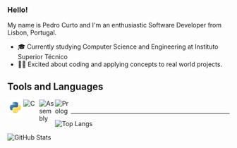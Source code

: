 ### Hello!

My name is Pedro Curto and I'm an enthusiastic Software Developer from Lisbon, Portugal.

- 🎓 Currently studying Computer Science and Engineering at Instituto Superior Técnico
- 👨‍💻 Excited about coding and applying concepts to real world projects.

## Tools and Languages
[<img align="left" alt="Python" width="36px" src="https://raw.githubusercontent.com/github/explore/80688e429a7d4ef2fca1e82350fe8e3517d3494d/topics/python/python.png" />][github]
[<img align="left" alt="C" width="36px" src="https://toppng.com/uploads/preview/c-programming-icon-c-programming-language-logo-11562945679duaxtn3yq0.png" />][github]
[<img align="left" alt="Assembly" width="36px" src="https://www.powerandcables.com/wp-content/uploads/2021/02/ASM-Symbol-Blue-Tight-002-min.png" />][github]
[<img align="left" alt="Prolog" width="36px" src="https://dashboard.snapcraft.io/site_media/appmedia/2020/04/Prolog-logo-512.png" />][github]

<br />

---

![Top Langs](https://github-readme-stats.vercel.app/api/top-langs/?username=pedro-curto&layout=compact)

![GitHub Stats](https://github-readme-stats.vercel.app/api?username=pedro-curto&count_private=true&show_icons=true&include_all_commits=true)

[github]: https://github.com/pedro-curto
[linkedin]: https://www.linkedin.com/in/pedro-curto/

